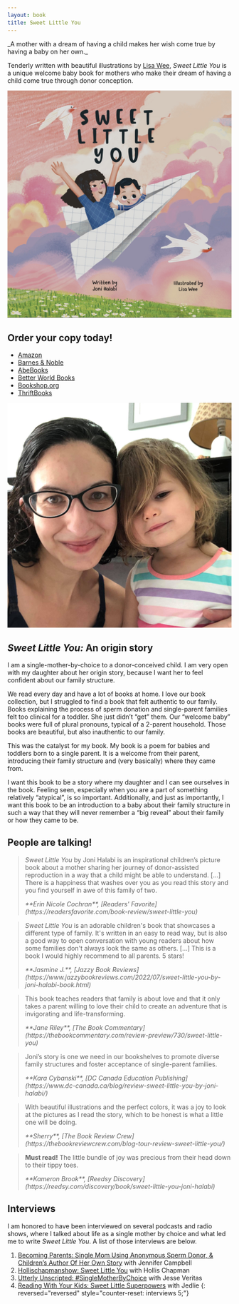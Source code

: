 ```yaml
---
layout: book
title: Sweet Little You
---
```


<section markdown="1" class="book-intro" aria-label="Introduction">

<div markdown="1">
_A mother with a dream of having a child makes her wish come true by having a baby on her own._

Tenderly written with beautiful illustrations by [Lisa Wee](https://www.lisawee12.com/), _Sweet Little You_ is a unique welcome baby book for mothers who make their dream of having a child come true through donor conception.
</div>

<a href="https://www.book2look.com/book/3BgavuAtA8" alt="View sample pages of Sweet Little You" class="book-sample-link" target="_blank">
  <img src="/assets/images/sweet-little-you-cover.jpg" alt="Book cover of Sweet Little You featuring a mom and baby flying over a field in a paper airplane">
</a>

</section>


<section markdown="1" class="book-order" aria-label="Purchase information">

## Order your copy today!

* [Amazon](https://www.amazon.com/Sweet-Little-You-Joni-Halabi/dp/057839216X/)
* [Barnes & Noble](https://www.barnesandnoble.com/w/sweet-little-you-joni-halabi/1141494961)
* [AbeBooks](https://www.abebooks.com/servlet/BookDetailsPL?bi=31212005551)
* [Better World Books](https://www.betterworldbooks.com/product/detail/Sweet-Little-You-9780578392165) 
* [Bookshop.org](https://bookshop.org/p/books/sweet-little-you-joni-halabi/18515326)
* [ThriftBooks](https://www.thriftbooks.com/w/sweet-little-you_lisa-wee_joni-halabi/37042535/#edition=64976932&idiq=56979118)

</section>


<section markdown="1" class="book-origin" aria-label="Origin story">

<div markdown="1">

![A close-up selfie of Joni, a white woman with dark curly hair and glasses, and her 2-year old daughter, a young white girl with short wavy dark blonde hair.](/assets/images/family.jpg)

</div>

<div markdown="1">

## _Sweet Little You:_ An origin story

I am a single-mother-by-choice to a donor-conceived child. I am very open with my daughter about her origin story, because I want her to feel confident about our family structure.

We read every day and have a lot of books at home. I love our book collection, but I struggled to find a book that felt authentic to our family. Books explaining the process of sperm donation and single-parent families felt too clinical for a toddler. She just didn’t “get” them. Our “welcome baby” books were full of plural pronouns, typical of a 2-parent household. Those books are beautiful, but also inauthentic to our family.

This was the catalyst for my book. My book is a poem for babies and toddlers born to a single parent. It is a welcome from their parent, introducing their family structure and (very basically) where they came from.

I want this book to be a story where my daughter and I can see ourselves in the book. Feeling seen, especially when you are a part of something relatively “atypical”, is so important.  Additionally, and just as importantly, I want this book to be an introduction to a baby about their family structure in such a way that they will never remember a “big reveal” about their family or how they came to be.

</div>

</section>


<section markdown="1" class="book-reviews" aria-label="Reviews">

## People are talking!

<div>

<blockquote markdown="1">

_Sweet Little You_ by Joni Halabi is an inspirational children’s picture book about a mother sharing her journey of donor-assisted reproduction in a way that a child might be able to understand. [...] There is a happiness that washes over you as you read this story and you find yourself in awe of this family of two.

<cite markdown="1">
**Erin Nicole Cochran**, [Readers' Favorite](https://readersfavorite.com/book-review/sweet-little-you)
</cite>

</blockquote>

<blockquote markdown="1">

_Sweet Little You_ is an adorable children's book that showcases a different type of family. It's written in an easy to read way, but is also a good way to open conversation with young readers about how some families don't always look the same as others. [...] This is a book I would highly recommend to all parents. 5 stars!

<cite markdown="1">
**Jasmine J.**, [Jazzy Book Reviews](https://www.jazzybookreviews.com/2022/07/sweet-little-you-by-joni-halabi-book.html)
</cite>

</blockquote>

<blockquote markdown="1">

This book teaches readers that family is about love and that it only takes a parent willing to love their child to create an adventure that is invigorating and life-transforming.

<cite markdown="1">
**Jane Riley**, [The Book Commentary](https://thebookcommentary.com/review-preview/730/sweet-little-you)
</cite>

</blockquote>

<blockquote markdown="1">
      
Joni’s story is one we need in our bookshelves to promote diverse family structures and foster acceptance of single-parent families.

<cite markdown="1">
**Kara Cybanski**, [DC Canada Education Publishing](https://www.dc-canada.ca/blog/review-sweet-little-you-by-joni-halabi/)
</cite>

</blockquote>

<blockquote markdown="1">

With beautiful illustrations and the perfect colors, it was a joy to look at the pictures as I read the story, which to be honest is what a little one will be doing.

<cite markdown="1">
**Sherry**, [The Book Review Crew](https://thebookreviewcrew.com/blog-tour-review-sweet-little-you/)
</cite>

</blockquote>

<blockquote markdown="1">

**Must read!** The little bundle of joy was precious from their head down to their tippy toes.

<cite markdown="1">
**Kameron Brook**, [Reedsy Discovery](https://reedsy.com/discovery/book/sweet-little-you-joni-halabi)
</cite>

</blockquote>

</div>

</section>


<section markdown="1" class="book-interviews" aria-label="Interviews">

## Interviews

I am honored to have been interviewed on several podcasts and radio shows, where I talked about life as a single mother by choice and what led me to write _Sweet Little You_. A list of those interviews are below.

1. [Becoming Parents: Single Mom Using Anonymous Sperm Donor, & Children’s Author Of Her Own Story](https://www.youtube.com/watch?v=7L6oIdMsnzI) with Jennifer Campbell
1. [Hollischapmanshow: Sweet Little You](https://www.podbean.com/site/EpisodeDownload/PB13C4E7128TZM) with Hollis Chapman
1. [Utterly Unscripted: #SingleMotherByChoice](https://open.spotify.com/episode/1hViOh32jWTWTURfcEH2Jq) with Jesse Veritas
1. [Reading With Your Kids: Sweet Little Superpowers](https://readingwithyourkids.libsyn.com/sweet-little-superpowers) with Jedlie
{: reversed="reversed" style="counter-reset: interviews 5;"}

</section>